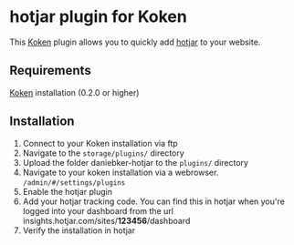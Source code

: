 # hotjar plugin for Koken
This [Koken](http://koken.me/) plugin allows you to quickly add [hotjar](https://www.hotjar.com/) to your website.

## Requirements

[Koken](http://koken.me) installation (0.2.0 or higher)

## Installation

1. Connect to your Koken installation via ftp
1. Navigate to the `storage/plugins/` directory
1. Upload the folder daniebker-hotjar to the `plugins/` directory
1. Navigate to your koken installation via a webrowser. `/admin/#/settings/plugins`
1. Enable the hotjar plugin
1. Add your hotjar tracking code. You can find this in hotjar when you're logged into your dashboard from the url insights.hotjar.com/sites/**123456**/dashboard
1. Verify the installation in hotjar
